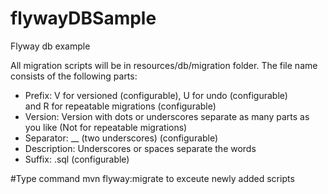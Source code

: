# flywayDBSample
Flyway db example

All migration scripts will be in resources/db/migration folder. 
The file name consists of the following parts:
* Prefix: V for versioned (configurable), U for undo (configurable) and R for repeatable migrations (configurable)
* Version: Version with dots or underscores separate as many parts as you like (Not for repeatable migrations)
* Separator: __ (two underscores) (configurable)
* Description: Underscores or spaces separate the words
* Suffix: .sql (configurable)


#Type command mvn flyway:migrate to exceute newly added scripts
